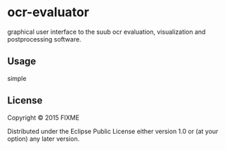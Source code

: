 # ocr-evaluator

graphical user interface to the suub ocr
evaluation, visualization and postprocessing
software.

## Usage

simple

## License

Copyright © 2015 FIXME

Distributed under the Eclipse Public License either version 1.0 or (at
your option) any later version.
